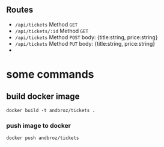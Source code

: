 ## Routes

- `/api/tickets` Method `GET`
- `/api/tickets/:id` Method `GET`
- `/api/tickets` Method `POST` body: {title:string, price:string}
- `/api/tickets` Method `PUT` body: {title:string, price:string}
-

# some commands

## build docker image

```console
docker build -t andbroz/tickets .
```

### push image to docker

```console
docker push andbroz/tickets
```
